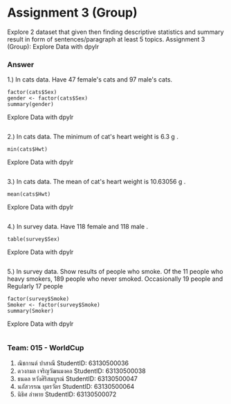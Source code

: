 # Assignment 3 (Group)
Explore 2 dataset that given then finding descriptive statistics and summary result in form of sentences/paragraph at least 5 topics.
Assignment 3 (Group): Explore Data with dpylr

### Answer

1.) In cats data. Have 47 female's cats and 97 male's cats.
```{R}
factor(cats$Sex)
gender <- factor(cats$Sex)
summary(gender)
```
Explore Data with dpylr
```{R}

```


2.) In cats data. The minimum of cat's heart weight is 6.3 g .
```{R}
min(cats$Hwt)
```
Explore Data with dpylr
```{R}

```
3.) In cats data. The mean of cat's heart weight is 10.63056 g .
```{R}
mean(cats$Hwt)
```
Explore Data with dpylr
```{R}

```

4.) In survey data. Have 118 female and 118 male .
```{R}
table(survey$Sex)
```
Explore Data with dpylr
```{R}

```

5.) In survey data. Show results of people who smoke. Of the 11 people who heavy smokers, 189 people who never smoked.
Occasionally 19 people and Regularly 17 people
```{R}
factor(survey$Smoke)
Smoker <- factor(survey$Smoke)
summary(Smoker)
```
Explore Data with dpylr
```{R}

```

### Team: 015 - WorldCup

1. ณิชกานต์ ปาสาณี     StudentID: 63130500036
2. ดวงกมล เจริญวัฒนมงคล    StudentID: 63130500038
3. ธนดล หวังศิริสมบูรณ์    StudentID: 63130500047
4. นภัสวรรณ บุตรวัตร      StudentID: 63130500064
5. นิธิศ ลำพาย     StudentID: 63130500072
